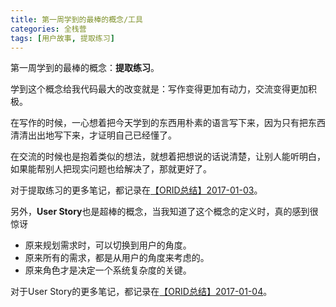 ```yaml
---
title: 第一周学到的最棒的概念/工具
categories: 全栈营
tags: [用户故事, 提取练习]
---
```


第一周学到的最棒的概念：**提取练习**。

学到这个概念给我代码最大的改变就是：写作变得更加有动力，交流变得更加积极。

在写作的时候，一心想着把今天学到的东西用朴素的语言写下来，因为只有把东西清清出出地写下来，才证明自己已经懂了。

在交流的时候也是抱着类似的想法，就想着把想说的话说清楚，让别人能听明白，如果能帮别人把现实问题也给解决了，那就更好了。

对于提取练习的更多笔记，都记录在[【ORID总结】2017-01-03][1]。

另外，**User Story**也是超棒的概念，当我知道了这个概念的定义时，真的感到很惊讶

- 原来规划需求时，可以切换到用户的角度。
- 原来所有的需求，都是从用户的角度来考虑的。
- 原来角色才是决定一个系统复杂度的关键。

对于User Story的更多笔记，都记录在[【ORID总结】2017-01-04][2]。

[1]:	http://raimonfuns-blog.logdown.com/posts/1271320-summary-2017-01-03
[2]:	http://raimonfuns-blog.logdown.com/posts/1274245